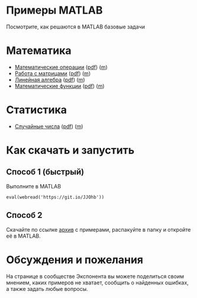 # Примеры MATLAB


Посмотрите, как решаются в MATLAB базовые задачи


# Математика

   -  [Математические операции](Math/math_operations.mlx) ([pdf](Math/math_operations.pdf)) ([m](Math/math_operations_plain.m)) 
   -  [Работа с матрицами](Math/matrices.mlx) ([pdf](Math/matrices.pdf)) ([m](Math/matrices_plain.m)) 
   -  [Линейная алгебра](Math/linear_algebra.mlx) ([pdf](Math/linear_algebra.pdf)) ([m](Math/linear_algebra_plain.m)) 
   -  [Математические функции](Math/math_functions.mlx) ([pdf](Math/math_functions.pdf)) ([m](Math/math_functions_plain.m)) 

# Статистика

   -  [Случайные числа](Statistics/random_numbers.mlx) ([pdf](Statistics/random_numbers.pdf)) ([m](Statistics/random_numbers_plain.m)) 

  
# Как скачать и запустить
## Способ 1 (быстрый)


Выполните в MATLAB



```matlab:Code
eval(webread('https://git.io/JJOhb'))
```

## Способ 2


Скачайте по ссылке [архив](https://github.com/ETMC-Exponenta/MATLAB-Examples/archive/master.zip) с примерами, распакуйте в папку и откройте её в MATLAB.


  
# Обсуждения и пожелания


На странице в сообществе Экспонента вы можете поделиться своим мнением, каких примеров не хватает, сообщить о найденных ошибках, а также задать любые вопросы.


